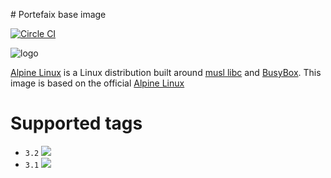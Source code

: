 # Portefaix base image

[![Circle CI](https://circleci.com/gh/portefaix/docker-base.svg?style=svg)](https://circleci.com/gh/portefaix/docker-base)

![logo](http://pkgs.alpinelinux.org/assets/alpinelinux-logo.svg)

[Alpine Linux][] is a Linux distribution built around [musl libc][] and [BusyBox][].
This image is based on the official [Alpine Linux](https://registry.hub.docker.com/_/alpine/)

# Supported tags

- `3.2` [![](https://badge.imagelayers.io/portefaix/base:3.2.svg)](https://imagelayers.io/?images=portefaix/base:3.2 'imagelayers.io')
- `3.1` [![](https://badge.imagelayers.io/portefaix/base:3.1.svg)](https://imagelayers.io/?images=portefaix/base:3.1 'imagelayers.io')

[Alpine Linux]: http://www.alpinelinux.org
[musl libc]: http://www.musl-libc.org
[BusyBox]: http://www.busybox.net
